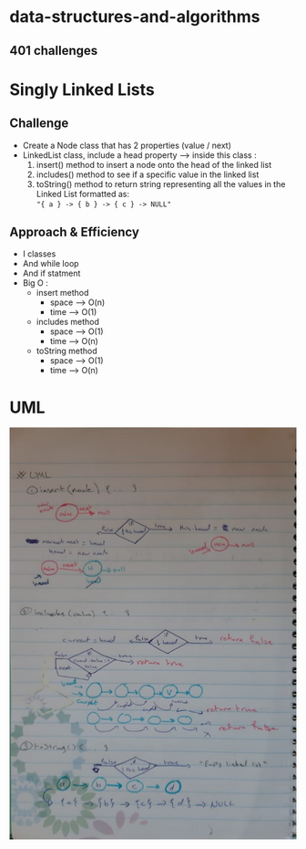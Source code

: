 # data-structures-and-algorithms 


## 401 challenges 

# Singly Linked Lists

## Challenge
  - Create a Node class that has 2 properties (value / next)
  - LinkedList class, include a head property --> inside this class :  
     1. insert() method to insert a node onto the head of the linked list  
     2. includes() method to see if a specific value in the linked list  
     3. toString() method to return string representing all the values in the Linked List formatted as:  
    `"{ a } -> { b } -> { c } -> NULL"`  
    

## Approach & Efficiency
- I classes 
- And while loop
- And if statment 
- Big O : 
  + insert method
     - space --> O(n)
     - time --> O(1)
  + includes method
     - space --> O(1)
     - time --> O(n)
  + toString method
     - space --> O(1)
     - time --> O(n)
 
# UML 
![linkedList-CH-05](../../assets/linkedList2.jpeg)


